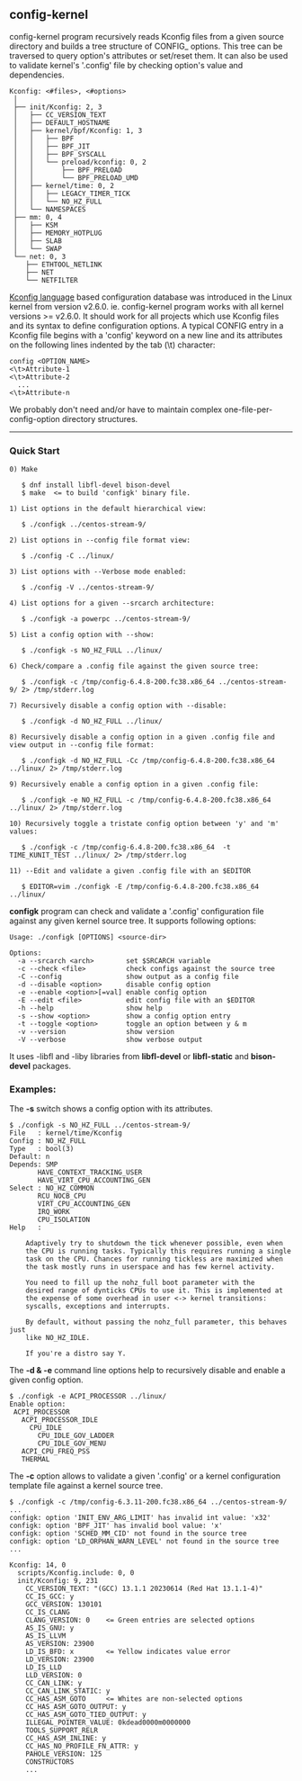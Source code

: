## config-kernel

config-kernel program recursively reads Kconfig files from a given source
directory and builds a tree structure of CONFIG_ options. This tree can be
traversed to query option's attributes or set/reset them. It can also be
used to validate kernel's '.config' file by checking option's value and
dependencies.

    Kconfig: <#files>, <#options>
     │
     ├── init/Kconfig: 2, 3
     │   ├── CC_VERSION_TEXT
     │   ├── DEFAULT_HOSTNAME
     │   ├── kernel/bpf/Kconfig: 1, 3
     │   │   ├── BPF
     │   │   ├── BPF_JIT
     │   │   ├── BPF_SYSCALL
     │   │   └── preload/kconfig: 0, 2
     │   │       ├── BPF_PRELOAD
     │   │       └── BPF_PRELOAD_UMD
     │   ├── kernel/time: 0, 2
     │   │   ├── LEGACY_TIMER_TICK
     │   │   └── NO_HZ_FULL
     │   └── NAMESPACES
     ├── mm: 0, 4
     │   ├── KSM
     │   ├── MEMORY_HOTPLUG
     │   ├── SLAB
     │   └── SWAP
     └── net: 0, 3
        ├── ETHTOOL_NETLINK
        ├── NET
        └── NETFILTER

[Kconfig language](https://www.kernel.org/doc/html/latest/kbuild/kconfig-language.html) based configuration database was introduced in the Linux kernel from
version v2.6.0. ie. config-kernel program works with all kernel
versions >= v2.6.0. It should work for all projects which use Kconfig files
and its syntax to define configuration options. A typical CONFIG entry in a
Kconfig file begins with a 'config' keyword on a new line and its attributes
on the following lines indented by the tab (\t) character:

    config <OPTION_NAME>
    <\t>Attribute-1
    <\t>Attribute-2
      ...
    <\t>Attribute-n

We probably don't need and/or have to maintain complex one-file-per-config-option directory structures.

---

### Quick Start
    0) Make

       $ dnf install libfl-devel bison-devel
       $ make  <= to build 'configk' binary file.

    1) List options in the default hierarchical view:

       $ ./configk ../centos-stream-9/

    2) List options in --config file format view:

       $ ./config -C ../linux/

    3) List options with --Verbose mode enabled:

       $ ./config -V ../centos-stream-9/

    4) List options for a given --srcarch architecture:

       $ ./configk -a powerpc ../centos-stream-9/

    5) List a config option with --show:

       $ ./configk -s NO_HZ_FULL ../linux/

    6) Check/compare a .config file against the given source tree:

       $ ./configk -c /tmp/config-6.4.8-200.fc38.x86_64 ../centos-stream-9/ 2> /tmp/stderr.log

    7) Recursively disable a config option with --disable:

       $ ./configk -d NO_HZ_FULL ../linux/

    8) Recursively disable a config option in a given .config file and view output in --config file format:

       $ ./configk -d NO_HZ_FULL -Cc /tmp/config-6.4.8-200.fc38.x86_64 ../linux/ 2> /tmp/stderr.log

    9) Recursively enable a config option in a given .config file:

       $ ./configk -e NO_HZ_FULL -c /tmp/config-6.4.8-200.fc38.x86_64 ../linux/ 2> /tmp/stderr.log

    10) Recursively toggle a tristate config option between 'y' and 'm' values:

       $ ./configk -c /tmp/config-6.4.8-200.fc38.x86_64  -t TIME_KUNIT_TEST ../linux/ 2> /tmp/stderr.log

    11) --Edit and validate a given .config file with an $EDITOR

       $ EDITOR=vim ./configk -E /tmp/config-6.4.8-200.fc38.x86_64 ../linux/


**configk** program can check and validate a '.config' configuration file
against any given kernel source tree. It supports following options:

    Usage: ./configk [OPTIONS] <source-dir>

    Options:
      -a --srcarch <arch>        set $SRCARCH variable
      -c --check <file>          check configs against the source tree
      -C --config                show output as a config file
      -d --disable <option>      disable config option
      -e --enable <option>[=val] enable config option
      -E --edit <file>           edit config file with an $EDITOR
      -h --help                  show help
      -s --show <option>         show a config option entry
      -t --toggle <option>       toggle an option between y & m
      -v --version               show version
      -V --verbose               show verbose output

It uses -libfl and -liby libraries from **libfl-devel** or **libfl-static**
and **bison-devel** packages.

### Examples:

The **-s** switch shows a config option with its attributes.

    $ ./configk -s NO_HZ_FULL ../centos-stream-9/
    File   : kernel/time/Kconfig
    Config : NO_HZ_FULL
    Type   : bool(3)
    Default: n
    Depends: SMP
           HAVE_CONTEXT_TRACKING_USER
           HAVE_VIRT_CPU_ACCOUNTING_GEN
    Select : NO_HZ_COMMON
           RCU_NOCB_CPU
           VIRT_CPU_ACCOUNTING_GEN
           IRQ_WORK
           CPU_ISOLATION
    Help   :

        Adaptively try to shutdown the tick whenever possible, even when
        the CPU is running tasks. Typically this requires running a single
        task on the CPU. Chances for running tickless are maximized when
        the task mostly runs in userspace and has few kernel activity.

        You need to fill up the nohz_full boot parameter with the
        desired range of dynticks CPUs to use it. This is implemented at
        the expense of some overhead in user <-> kernel transitions:
        syscalls, exceptions and interrupts.

        By default, without passing the nohz_full parameter, this behaves just
        like NO_HZ_IDLE.

        If you're a distro say Y.


The **-d & -e** command line options help to recursively disable and enable a
given config option.

    $ ./configk -e ACPI_PROCESSOR ../linux/
    Enable option:
     ACPI_PROCESSOR
       ACPI_PROCESSOR_IDLE
         CPU_IDLE
           CPU_IDLE_GOV_LADDER
           CPU_IDLE_GOV_MENU
       ACPI_CPU_FREQ_PSS
       THERMAL


The **-c** option allows to validate a given '.config' or a kernel
configuration template file against a kernel source tree.

    $ ./configk -c /tmp/config-6.3.11-200.fc38.x86_64 ../centos-stream-9/
    ...
    configk: option 'INIT_ENV_ARG_LIMIT' has invalid int value: 'x32'
    configk: option 'BPF_JIT' has invalid bool value: 'x'
    configk: option 'SCHED_MM_CID' not found in the source tree
    configk: option 'LD_ORPHAN_WARN_LEVEL' not found in the source tree
    ...

    Kconfig: 14, 0
      scripts/Kconfig.include: 0, 0
      init/Kconfig: 9, 231
        CC_VERSION_TEXT: "(GCC) 13.1.1 20230614 (Red Hat 13.1.1-4)"
        CC_IS_GCC: y
        GCC_VERSION: 130101
        CC_IS_CLANG
        CLANG_VERSION: 0    <= Green entries are selected options
        AS_IS_GNU: y
        AS_IS_LLVM
        AS_VERSION: 23900
        LD_IS_BFD: x        <= Yellow indicates value error
        LD_VERSION: 23900
        LD_IS_LLD
        LLD_VERSION: 0
        CC_CAN_LINK: y
        CC_CAN_LINK_STATIC: y
        CC_HAS_ASM_GOTO     <= Whites are non-selected options
        CC_HAS_ASM_GOTO_OUTPUT: y
        CC_HAS_ASM_GOTO_TIED_OUTPUT: y
        ILLEGAL_POINTER_VALUE: 0kdead0000m0000000
        TOOLS_SUPPORT_RELR
        CC_HAS_ASM_INLINE: y
        CC_HAS_NO_PROFILE_FN_ATTR: y
        PAHOLE_VERSION: 125
        CONSTRUCTORS
        ...
